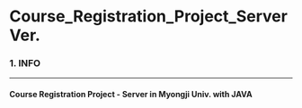 Course_Registration_Project_Server Ver.
=======

### 1. INFO 
---

<h4>Course Registration Project - Server in Myongji Univ. with JAVA</h4>